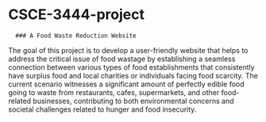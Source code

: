 # CSCE-3444-project

      ### A Food Waste Reduction Website
The goal of this project is to develop a user-friendly website that helps to address the critical issue of food wastage by establishing a seamless connection between various types of food establishments that consistently have surplus food and local charities or individuals facing food scarcity. The current scenario witnesses a significant amount of perfectly edible food going to waste from restaurants, cafes, supermarkets, and other food-related businesses, contributing to both environmental concerns and societal challenges related to hunger and food insecurity.
